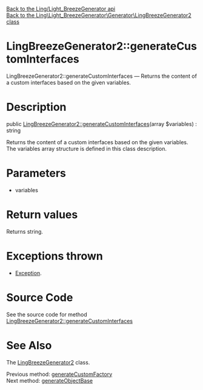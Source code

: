 [Back to the Ling/Light_BreezeGenerator api](https://github.com/lingtalfi/Light_BreezeGenerator/blob/master/doc/api/Ling/Light_BreezeGenerator.md)<br>
[Back to the Ling\Light_BreezeGenerator\Generator\LingBreezeGenerator2 class](https://github.com/lingtalfi/Light_BreezeGenerator/blob/master/doc/api/Ling/Light_BreezeGenerator/Generator/LingBreezeGenerator2.md)


LingBreezeGenerator2::generateCustomInterfaces
================



LingBreezeGenerator2::generateCustomInterfaces — Returns the content of a custom interfaces based on the given variables.




Description
================


public [LingBreezeGenerator2::generateCustomInterfaces](https://github.com/lingtalfi/Light_BreezeGenerator/blob/master/doc/api/Ling/Light_BreezeGenerator/Generator/LingBreezeGenerator2/generateCustomInterfaces.md)(array $variables) : string




Returns the content of a custom interfaces based on the given variables.
The variables array structure is defined in this class description.




Parameters
================


- variables

    


Return values
================

Returns string.


Exceptions thrown
================

- [Exception](http://php.net/manual/en/class.exception.php).&nbsp;







Source Code
===========
See the source code for method [LingBreezeGenerator2::generateCustomInterfaces](https://github.com/lingtalfi/Light_BreezeGenerator/blob/master/Generator/LingBreezeGenerator2.php#L884-L913)


See Also
================

The [LingBreezeGenerator2](https://github.com/lingtalfi/Light_BreezeGenerator/blob/master/doc/api/Ling/Light_BreezeGenerator/Generator/LingBreezeGenerator2.md) class.

Previous method: [generateCustomFactory](https://github.com/lingtalfi/Light_BreezeGenerator/blob/master/doc/api/Ling/Light_BreezeGenerator/Generator/LingBreezeGenerator2/generateCustomFactory.md)<br>Next method: [generateObjectBase](https://github.com/lingtalfi/Light_BreezeGenerator/blob/master/doc/api/Ling/Light_BreezeGenerator/Generator/LingBreezeGenerator2/generateObjectBase.md)<br>

